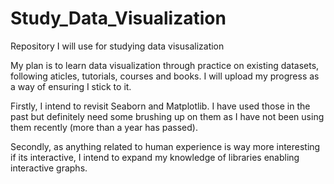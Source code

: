 # Study_Data_Visualization
Repository I will use for studying data visusalization 

My plan is to learn data visualization through practice on existing datasets, following aticles, tutorials, courses and books. I will upload my progress as a way of ensuring I stick to it. 

Firstly, I intend to revisit Seaborn and Matplotlib. I have used those in the past but definitely need some brushing up on them as I have not been using them recently (more than a year has passed). 

Secondly, as anything related to human experience is way more interesting if its interactive, I intend to expand my knowledge of libraries enabling interactive graphs.
